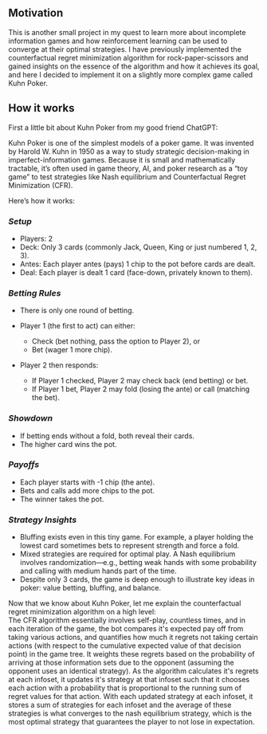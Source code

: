 ## **Motivation**
This is another small project in my quest to learn more about incomplete information games and how reinforcement learning can be used to converge at their optimal strategies.
I have previously implemented the counterfactual regret minimization algorithm for rock-paper-scissors and gained insights on the essence of the algorithm and how it achieves its goal, and
here I decided to implement it on a slightly more complex game called Kuhn Poker.

## **How it works**
First a little bit about Kuhn Poker from my good friend ChatGPT:  

Kuhn Poker is one of the simplest models of a poker game. It was invented by Harold W. Kuhn in 1950 as a way to study strategic decision-making in imperfect-information games.
Because it is small and mathematically tractable, it’s often used in game theory, AI, and poker research as a “toy game” to test strategies like Nash equilibrium and Counterfactual
Regret Minimization (CFR).

Here’s how it works:

### *Setup*
- Players: 2
- Deck: Only 3 cards (commonly Jack, Queen, King or just numbered 1, 2, 3).
- Antes: Each player antes (pays) 1 chip to the pot before cards are dealt.
- Deal: Each player is dealt 1 card (face-down, privately known to them).

### *Betting Rules*
- There is only one round of betting.
- Player 1 (the first to act) can either:
  - Check (bet nothing, pass the option to Player 2), or
  - Bet (wager 1 more chip).

- Player 2 then responds:
  - If Player 1 checked, Player 2 may check back (end betting) or bet.
  - If Player 1 bet, Player 2 may fold (losing the ante) or call (matching the bet).

### *Showdown*
- If betting ends without a fold, both reveal their cards.
- The higher card wins the pot.

### *Payoffs*
- Each player starts with -1 chip (the ante).
- Bets and calls add more chips to the pot.
- The winner takes the pot.

### *Strategy Insights*
- Bluffing exists even in this tiny game. For example, a player holding the lowest card sometimes bets to represent strength and force a fold.
- Mixed strategies are required for optimal play. A Nash equilibrium involves randomization—e.g., betting weak hands with some probability and calling with medium hands part of the time.
- Despite only 3 cards, the game is deep enough to illustrate key ideas in poker: value betting, bluffing, and balance.

Now that we know about Kuhn Poker, let me explain the counterfactual regret minimization algorithm on a high level:  
The CFR algorithm essentially involves self-play, countless times, and in each iteration of the game, the bot compares it's expected pay off from taking various actions,
and quantifies how much it regrets not taking certain actions (with respect to the cumulative expected value of that decision point) in the game tree. It weights these regrets based on the probability of arriving at those information sets
due to the opponent (assuming the opponent uses an identical strategy). As the algorithm calculates it's regrets at each infoset, it updates it's strategy at that infoset such that it chooses each action with a probability that is proportional to the
running sum of regret values for that action. With each updated strategy at each infoset, it stores a sum of strategies for each infoset and the average of these strategies is what converges to the nash equilibrium strategy, which is the most optimal strategy
that guarantees the player to not lose in expectation.










